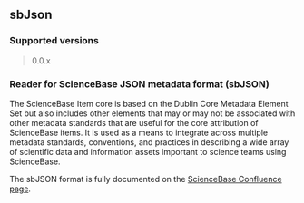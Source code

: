 
## sbJson

### Supported versions

> 0.0.x

### Reader for ScienceBase JSON metadata format (sbJSON)

The ScienceBase Item core is based on the Dublin Core Metadata Element Set but also includes other elements that may or may not be associated with other metadata standards that are useful for the core attribution of ScienceBase items. It is used as a means to integrate across multiple metadata standards, conventions, and practices in describing a wide array of scientific data and information assets important to science teams using ScienceBase.

The sbJSON format is fully documented on the [ScienceBase Confluence page](https://my.usgs.gov/confluence/display/sciencebase/ScienceBase+Information+Model).
